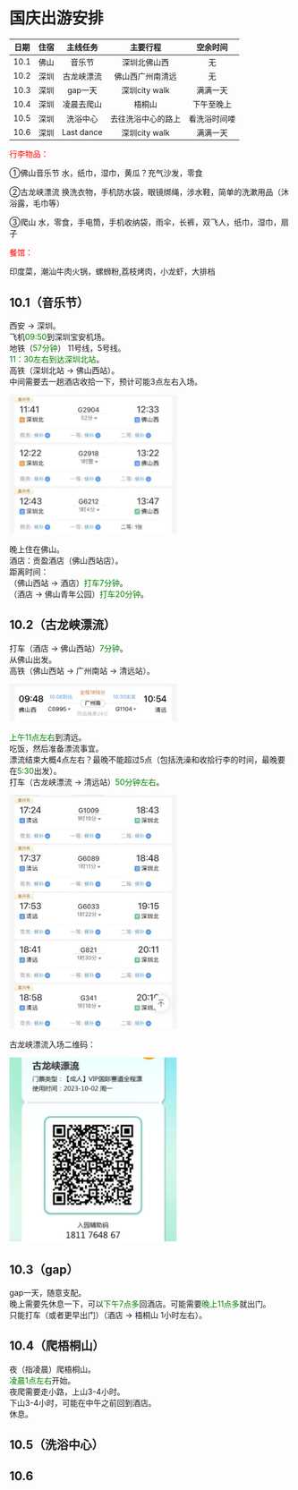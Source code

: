 # 国庆出游安排

| 日期  | 住宿  |  主线任务  |      主要行程      |   空余时间   |
| :---: | :---: | :--------: | :----------------: | :----------: |
| 10.1  | 佛山  |   音乐节   |    深圳北佛山西    |      无      |
| 10.2  | 深圳  | 古龙峡漂流 |  佛山西广州南清远  |      无      |
| 10.3  | 深圳  |  gap一天   |   深圳city walk    |   满满一天   |
| 10.4  | 深圳  | 凌晨去爬山 |       梧桐山       |  下午至晚上  |
| 10.5  | 深圳  |  洗浴中心  | 去往洗浴中心的路上 | 看洗浴时间喽 |
| 10.6  | 深圳  | Last dance |   深圳city walk    |   满满一天   |

<span style="color:red;">行李物品：</span>

①佛山音乐节
水，纸巾，湿巾，黄瓜？充气沙发，零食

②古龙峡漂流
换洗衣物，手机防水袋，眼镜绑绳，涉水鞋，简单的洗漱用品（沐浴露，毛巾等）

③爬山
水，零食，手电筒，手机收纳袋，雨伞，长裤，双飞人，纸巾，湿巾，扇子

<span style="color:red;">餐馆：</span>

印度菜，潮汕牛肉火锅，螺蛳粉,荔枝烤肉，小龙虾，大排档

## 10.1（音乐节）
西安 → 深圳。  
飞机<span style="color:green;">09:50</span>到深圳宝安机场。  
地铁（<span style="color:green;">57分钟</span>） 11号线，5号线。  
<span style="color:green;">11：30左右到达深圳北站</span>。  
高铁（深圳北站 → 佛山西站）。  
中间需要去一趟酒店收拾一下，预计可能3点左右入场。  

<img src="深圳北佛山西.png" alt="图片描述" width="300">

晚上住在佛山。  
酒店：贡盈酒店（佛山西站店）。  
距离时间：  
（佛山西站 → 酒店）<span style="color:green;">打车7分钟</span>。  
（酒店 → 佛山青年公园）<span style="color:green;">打车20分钟</span>。

## 10.2（古龙峡漂流）
打车（酒店 → 佛山西站）<span style="color:green;">7分钟</span>。  
从佛山出发。  
高铁（佛山西站 → 广州南站 → 清远站）。  

<img src="佛山西站广州南站清远站.png" alt="图片描述" width="300">

<span style="color:green;">上午11点左右</span>到清远。  
吃饭，然后准备漂流事宜。  
漂流结束大概4点左右？最晚不能超过5点（包括洗澡和收拾行李的时间，最晚要在<span style="color:green;">5:30</span>出发）。  
打车（古龙峡漂流 → 清远站）<span style="color:green;">50分钟左右</span>。  

<img src="清远深圳北.png" alt="图片描述" width="300">

古龙峡漂流入场二维码：

<img src="古龙峡漂流二维码.png" alt="图片描述" width="300">

## 10.3（gap）

gap一天，随意支配。  
晚上需要先休息一下，可以<span style="color:green;">下午7点多</span>回酒店。可能需要<span style="color:green;">晚上11点多</span>就出门。  
只能打车（或者更早出门）（酒店 → 梧桐山 1小时左右）。  

## 10.4（爬梧桐山）

夜（指凌晨）爬梧桐山。  
<span style="color:green;">凌晨1点左右</span>开始。  
夜爬需要走小路，上山3-4小时。  
下山3-4小时，可能在中午之前回到酒店。  
休息。  

## 10.5（洗浴中心）

## 10.6

